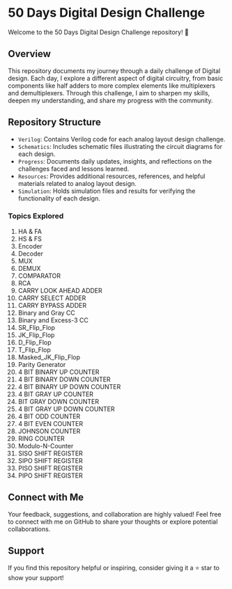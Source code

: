 # 50 Days Digital Design Challenge

Welcome to the 50 Days Digital Design Challenge repository! 🚀

## Overview

This repository documents my journey through a daily challenge of Digital design. Each day, I explore a different aspect of digital circuitry, from basic components like half adders to more complex elements like multiplexers and demultiplexers. Through this challenge, I aim to sharpen my skills, deepen my understanding, and share my progress with the community.

## Repository Structure

- `Verilog`: Contains Verilog code for each analog layout design challenge.
- `Schematics`: Includes schematic files illustrating the circuit diagrams for each design.
- `Progress`: Documents daily updates, insights, and reflections on the challenges faced and lessons learned.
- `Resources`: Provides additional resources, references, and helpful materials related to analog layout design.
- `Simulation`: Holds simulation files and results for verifying the functionality of each design.

### Topics Explored

1. HA & FA
2. HS & FS
3. Encoder
4. Decoder
5. MUX
6. DEMUX
7. COMPARATOR
8. RCA
9. CARRY LOOK AHEAD ADDER
10. CARRY SELECT ADDER
11. CARRY BYPASS ADDER
12. Binary and Gray CC
13. Binary and Excess-3 CC
14. SR_Flip_Flop
15. JK_Flip_Flop
16. D_Flip_Flop
17. T_Flip_Flop
18. Masked_JK_Flip_Flop
19. Parity Generator
20. 4 BIT BINARY UP COUNTER
21. 4 BIT BINARY DOWN COUNTER
22. 4 BIT BINARY UP DOWN COUNTER
23. 4 BIT GRAY UP COUNTER
24. BIT GRAY DOWN COUNTER
25. 4 BIT GRAY UP DOWN COUNTER
26. 4 BIT ODD COUNTER
27. 4 BIT EVEN COUNTER
28. JOHNSON COUNTER
29. RING COUNTER
30. Modulo-N-Counter
31. SISO SHIFT REGISTER
32. SIPO SHIFT REGISTER
33. PISO SHIFT REGISTER
34. PIPO SHIFT REGISTER

## Connect with Me

Your feedback, suggestions, and collaboration are highly valued! Feel free to connect with me on GitHub to share your thoughts or explore potential collaborations.

## Support

If you find this repository helpful or inspiring, consider giving it a ⭐️ star to show your support!
